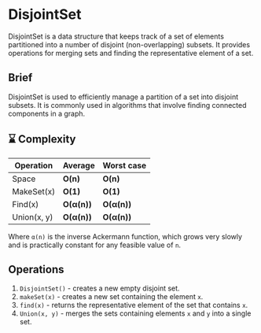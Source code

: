 # DisjointSet

DisjointSet is a data structure that keeps track of a set of elements partitioned into a number of disjoint (non-overlapping) subsets. It provides operations for merging sets and finding the representative element of a set.

## Brief
DisjointSet is used to efficiently manage a partition of a set into disjoint subsets. It is commonly used in algorithms that involve finding connected components in a graph.

## :hourglass: Complexity

| Operation     | Average       | Worst case   |
| ------------- | ------------- | ------------ |
| Space         | **O(n)**      | **O(n)**     |
| MakeSet(x)    | **O(1)**      | **O(1)**     |
| Find(x)       | **O(α(n))**   | **O(α(n))**  |
| Union(x, y)   | **O(α(n))**   | **O(α(n))**  |

Where `α(n)` is the inverse Ackermann function, which grows very slowly and is practically constant for any feasible value of `n`.

## Operations

1. `DisjointSet()` - creates a new empty disjoint set.
2. `makeSet(x)` - creates a new set containing the element `x`.
3. `find(x)` - returns the representative element of the set that contains `x`.
4. `Union(x, y)` - merges the sets containing elements `x` and `y` into a single set. 
